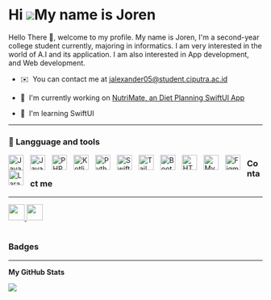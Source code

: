 Hi ![](https://user-images.githubusercontent.com/18350557/176309783-0785949b-9127-417c-8b55-ab5a4333674e.gif)My name is Joren
=============================================================================================================================

Hello There 👋, welcome to my profile. My name is Joren, I'm a second-year college student currently, majoring in informatics. I am very interested in the world of A.I and its application. I am also interested in App development, and Web development.

* ✉️  You can contact me at [jalexander05@student.ciputra.ac.id](mailto:jalexander05@student.ciputra.ac.id)
  
* 🚀  I'm currently working on [NutriMate, an Diet Planning SwiftUI App](http://https://github.com/oxqlion/NutriMate_v1)
  
* 🧠  I'm learning SwiftUI

---


### 🤹 Langguage and tools
<p align="left">
  <a href="https://developer.mozilla.org/en-US/docs/Web/JavaScript" target="_blank" rel="noreferrer">
    <img align="left" width="30px" alt="JavaScript" style="padding-right: 10px;" src="https://raw.githubusercontent.com/danielcranney/readme-generator/main/public/icons/skills/javascript-colored.svg"/>
  </a>
  <a href="https://www.oracle.com/java/" target="_blank" rel="noreferrer">
    <img align="left" width="30px" alt="Java" style="padding-right: 10px;" src="https://raw.githubusercontent.com/danielcranney/readme-generator/main/public/icons/skills/java-colored.svg"/>
  </a>
  <a href="https://www.php.net/" target="_blank" rel="noreferrer">
    <img align="left" width="30px" alt="PHP" style="padding-right: 10px;" src="https://raw.githubusercontent.com/danielcranney/readme-generator/main/public/icons/skills/php-colored.svg"/>
  </a>
  <a href="https://kotlinlang.org/" target="_blank" rel="noreferrer">
    <img align="left" width="30px" alt="Kotlin" style="padding-right: 10px;" src="https://raw.githubusercontent.com/danielcranney/readme-generator/main/public/icons/skills/kotlin-colored.svg"/>
  </a>
  <a href="https://www.python.org/" target="_blank" rel="noreferrer">
    <img align="left" width="30px" alt="Python" style="padding-right: 10px;" src="https://raw.githubusercontent.com/danielcranney/readme-generator/main/public/icons/skills/python-colored.svg"/>
  </a>
  <a href="https://developer.apple.com/swift/" target="_blank" rel="noreferrer">
    <img align="left" width="30px" alt="Swift" style="padding-right: 10px;" src="https://raw.githubusercontent.com/danielcranney/readme-generator/main/public/icons/skills/swift-colored.svg"/>
  </a>
  <a href="https://tailwindcss.com/" target="_blank" rel="noreferrer">
    <img align="left" width="30px" alt="TailwindCSS" style="padding-right: 10px;" src="https://raw.githubusercontent.com/danielcranney/readme-generator/main/public/icons/skills/tailwindcss-colored.svg"/>
  </a>
  <a href="https://getbootstrap.com/" target="_blank" rel="noreferrer">
    <img align="left" width="30px" alt="Bootstrap" style="padding-right: 10px;" src="https://raw.githubusercontent.com/danielcranney/readme-generator/main/public/icons/skills/bootstrap-colored.svg"/>
  </a>
  <a href="https://developer.mozilla.org/en-US/docs/Glossary/HTML5" target="_blank" rel="noreferrer">
    <img align="left" width="30px" alt="HTML5" style="padding-right: 10px;" src="https://raw.githubusercontent.com/danielcranney/readme-generator/main/public/icons/skills/html5-colored.svg"/>
  </a>
  <a href="https://www.mysql.com/" target="_blank" rel="noreferrer">
    <img align="left" width="30px" alt="MySQL" style="padding-right: 10px;" src="https://raw.githubusercontent.com/danielcranney/readme-generator/main/public/icons/skills/mysql-colored.svg"/>
  </a>
  <a href="https://www.figma.com/" target="_blank" rel="noreferrer">
    <img align="left" width="30px" alt="Figma" style="padding-right: 10px;" src="https://raw.githubusercontent.com/danielcranney/readme-generator/main/public/icons/skills/figma-colored.svg"/>
  </a>
  <a href="https://laravel.com/" target="_blank" rel="noreferrer">
    <img align="left" width="30px" alt="Laravel" style="padding-right: 10px;" src="https://raw.githubusercontent.com/danielcranney/readme-generator/main/public/icons/skills/laravel-colored.svg"/>
  </a>
</p>


### Contact me
--- 
<p align="left"> <a href="https://www.github.com/jhwrwe" target="_blank" rel="noreferrer"> <picture> <source media="(prefers-color-scheme: dark)" srcset="https://raw.githubusercontent.com/danielcranney/readme-generator/main/public/icons/socials/github-dark.svg" /> <source media="(prefers-color-scheme: light)" srcset="https://raw.githubusercontent.com/danielcranney/readme-generator/main/public/icons/socials/github.svg" /> <img src="https://raw.githubusercontent.com/danielcranney/readme-generator/main/public/icons/socials/github.svg" width="32" height="32" /> </picture> </a> <a href="https://www.linkedin.com/in/joren-toding-7010a7257/" target="_blank" rel="noreferrer"> <picture> <source media="(prefers-color-scheme: dark)" srcset="https://raw.githubusercontent.com/danielcranney/readme-generator/main/public/icons/socials/linkedin-dark.svg" /> <source media="(prefers-color-scheme: light)" srcset="https://raw.githubusercontent.com/danielcranney/readme-generator/main/public/icons/socials/linkedin.svg" /> <img src="https://raw.githubusercontent.com/danielcranney/readme-generator/main/public/icons/socials/linkedin.svg" width="32" height="32" /> </picture> </a></p>

#



### Badges
---

<b>My GitHub Stats</b>

<a href="http://www.github.com/jhwrwe"><img src="https://github-readme-streak-stats.herokuapp.com/?user=jhwrwe&stroke=ffffff&background=1c1917&ring=0891b2&fire=0891b2&currStreakNum=ffffff&currStreakLabel=0891b2&sideNums=ffffff&sideLabels=ffffff&dates=ffffff&hide_border=true" /></a>

#

